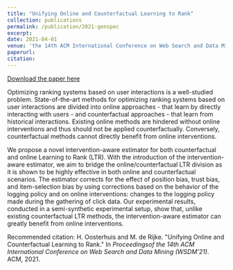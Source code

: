 ```yaml
---
title: "Unifying Online and Counterfactual Learning to Rank"
collection: publications
permalink: /publication/2021-genspec
excerpt:
date: 2021-04-01
venue: 'the 14th ACM International Conference on Web Search and Data Mining (WSDM ’21)'
paperurl: 
citation:
---
```


[Download the paper here](http://harrieo.github.io/files/2021-wsdm-online-counterfactual-ltr.pdf)

Optimizing ranking systems based on user interactions is a well-studied problem. State-of-the-art methods for optimizing ranking systems based on user interactions are divided into online approaches - that learn by directly interacting with users - and counterfactual approaches - that learn from historical interactions. Existing online methods are hindered without online interventions and thus should not be applied counterfactually. Conversely, counterfactual methods cannot directly benefit from online interventions.

We propose a novel intervention-aware estimator for both counterfactual and online Learning to Rank (LTR). With the introduction of the intervention-aware estimator, we aim to bridge the online/counterfactual LTR division as it is shown to be highly effective in both online and counterfactual scenarios. The estimator corrects for the effect of position bias, trust bias, and item-selection bias by using corrections based on the behavior of the logging policy and on online interventions: changes to the logging policy made during the gathering of click data. Our experimental results, conducted in a semi-synthetic experimental setup, show that, unlike existing counterfactual LTR methods, the intervention-aware estimator can greatly benefit from online interventions.

Recommended citation: H. Oosterhuis and M. de Rijke. &quot;Unifying Online and Counterfactual Learning to Rank.&quot; In <i>Proceedingsof the 14th ACM International Conference on Web Search and Data Mining (WSDM’21)</i>. ACM, 2021.